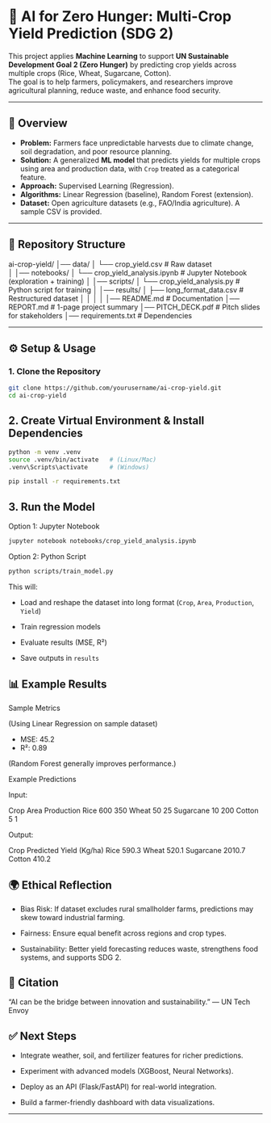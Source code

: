 # 🌾 AI for Zero Hunger: Multi-Crop Yield Prediction (SDG 2)

This project applies **Machine Learning** to support **UN Sustainable Development Goal 2 (Zero Hunger)** by predicting crop yields across multiple crops (Rice, Wheat, Sugarcane, Cotton).  
The goal is to help farmers, policymakers, and researchers improve agricultural planning, reduce waste, and enhance food security.

---

## 🚀 Overview
- **Problem:** Farmers face unpredictable harvests due to climate change, soil degradation, and poor resource planning.  
- **Solution:** A generalized **ML model** that predicts yields for multiple crops using area and production data, with `Crop` treated as a categorical feature.  
- **Approach:** Supervised Learning (Regression).  
- **Algorithms:** Linear Regression (baseline), Random Forest (extension).  
- **Dataset:** Open agriculture datasets (e.g., FAO/India agriculture). A sample CSV is provided.  

---

## 📂 Repository Structure

ai-crop-yield/
│── data/
│ └── crop_yield.csv # Raw dataset  
│
│── notebooks/
│ └── crop_yield_analysis.ipynb # Jupyter Notebook (exploration + training)
│
│── scripts/
│ └── crop_yield_analysis.py # Python script for training
│
│── results/
│ ├── long_format_data.csv # Restructured dataset
│ 
│ 
│ 
│
│── README.md # Documentation
│── REPORT.md # 1-page project summary
│── PITCH_DECK.pdf # Pitch slides for stakeholders
│── requirements.txt # Dependencies


---

## ⚙️ Setup & Usage

### 1. Clone the Repository
```bash
git clone https://github.com/yourusername/ai-crop-yield.git
cd ai-crop-yield
```
## 2. Create Virtual Environment & Install Dependencies
```bash
python -m venv .venv
source .venv/bin/activate   # (Linux/Mac)
.venv\Scripts\activate      # (Windows)

pip install -r requirements.txt
```
## 3. Run the Model
Option 1: Jupyter Notebook

```bash
jupyter notebook notebooks/crop_yield_analysis.ipynb
```
Option 2: Python Script

```bash
python scripts/train_model.py
```
This will:  

- Load and reshape the dataset into long format (`Crop`, `Area`, `Production`, `Yield`)  

- Train regression models  

- Evaluate results (MSE, R²)  

- Save outputs in `results`  


## 📊 Example Results
Sample Metrics  

(Using Linear Regression on sample dataset)  

- MSE: 45.2
- R²: 0.89

(Random Forest generally improves performance.)  

Example Predictions  

Input:  

Crop	Area	Production
Rice	600	350
Wheat	50	25
Sugarcane	10	200
Cotton	5	1

Output:  

Crop	Predicted Yield (Kg/ha)
Rice	590.3
Wheat	520.1
Sugarcane	2010.7
Cotton	410.2

## 🌍 Ethical Reflection
- Bias Risk: If dataset excludes rural smallholder farms, predictions may skew toward industrial farming.  

- Fairness: Ensure equal benefit across regions and crop types.  

- Sustainability: Better yield forecasting reduces waste, strengthens food systems, and supports SDG 2.  


## 📢 Citation
“AI can be the bridge between innovation and sustainability.” — UN Tech Envoy

## ✅ Next Steps
- Integrate weather, soil, and fertilizer features for richer predictions.  

- Experiment with advanced models (XGBoost, Neural Networks).  

- Deploy as an API (Flask/FastAPI) for real-world integration.  

- Build a farmer-friendly dashboard with data visualizations.  


---
